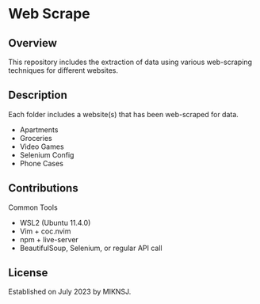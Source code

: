 # Web Scrape

## Overview
This repository includes the extraction of data using various web-scraping techniques for different websites. 

## Description
Each folder includes a website(s) that has been web-scraped for data.

- Apartments
- Groceries
- Video Games
- Selenium Config
- Phone Cases

## Contributions
Common Tools

- WSL2 (Ubuntu 11.4.0)
- Vim + coc.nvim
- npm + live-server
- BeautifulSoup, Selenium, or regular API call

## License
Established on July 2023 by MIKNSJ.
